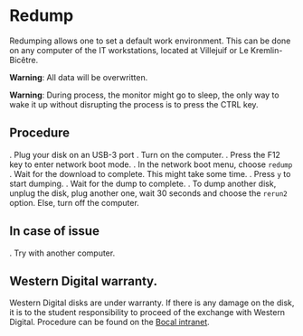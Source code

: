 # Redump

Redumping allows one to set a default work environment. This can be done on any computer of the IT workstations, located at Villejuif or Le Kremlin-Bicêtre.

**Warning**: All data will be overwritten.

**Warning**: During process, the monitor might go to sleep, the only way to wake it up without disrupting the process is to press the CTRL key.

## Procedure

. Plug your disk on an USB-3 port
. Turn on the computer.
. Press the F12 key to enter network boot mode.
. In the network boot menu, choose `redump`
. Wait for the download to complete. This might take some time.
. Press `y` to start dumping.
. Wait for the dump to complete.
. To dump another disk, unplug the disk, plug another one, wait 30 seconds and choose the `rerun2` option. Else, turn off the computer.

## In case of issue

. Try with another computer.

## Western Digital warranty.

Western Digital disks are under warranty. If there is any damage on the disk, it is to the student responsibility to proceed of the exchange with Western Digital. Procedure can be found on the [Bocal intranet](https://intra.bocal.org/index.php?pgid=docvisu&m_doc_id=168).
